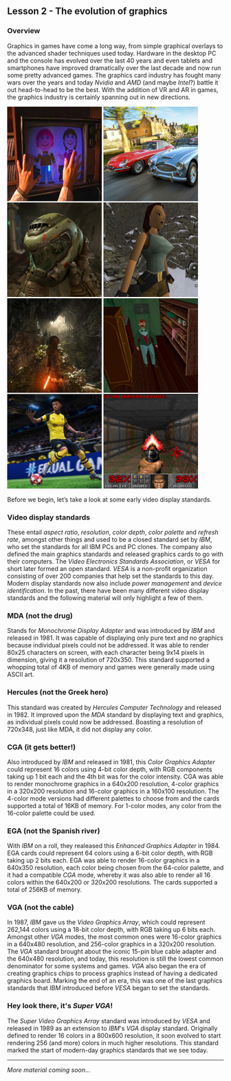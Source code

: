 ## Lesson 2 - The evolution of graphics

### Overview 

Graphics in games have come a long way, from simple graphical overlays to the advanced shader techniques used today. Hardware in the desktop PC and the console has evolved over the last 40 years and even tablets and smartphones have improved dramatically over the last decade and now run some pretty advanced games. The graphics card industry has fought many wars over the years and today _Nvidia_ and _AMD_ (and maybe _Intel_?) battle it out head-to-head to be the best. With the  addition of VR and AR in games, the graphics industry is certainly spanning out in new directions. 

<p align="left"> <img width="220" height="220" src="https://github.com/karsten-vermeulen-dev/Fifty-shades-of-RGBA/blob/main/Images/overlays.jpg"> 
  <img width="220" height="220" src="https://github.com/karsten-vermeulen-dev/Fifty-shades-of-RGBA/blob/main/Images/forza-horizon-4.jpg"> 
  <img width="220" height="220" src="https://github.com/karsten-vermeulen-dev/Fifty-shades-of-RGBA/blob/main/Images/modern_7.jpg"> 
  <img width="220" height="220" src="https://github.com/karsten-vermeulen-dev/Fifty-shades-of-RGBA/blob/main/Images/tomb_raider.jpg"> 
  <img width="220" height="220" src="https://github.com/karsten-vermeulen-dev/Fifty-shades-of-RGBA/blob/main/Images/modern_4.jpg"> 
  <img width="220" height="220" src="https://github.com/karsten-vermeulen-dev/Fifty-shades-of-RGBA/blob/main/Images/aitd.png"> 
  <img width="220" height="220" src="https://github.com/karsten-vermeulen-dev/Fifty-shades-of-RGBA/blob/main/Images/modern_3.jpg"> 
  <img width="220" height="220" src="https://github.com/karsten-vermeulen-dev/Fifty-shades-of-RGBA/blob/main/Images/doom.jpg"> </p>

Before we begin, let’s take a look at some early video display standards. 

### Video display standards

These entail _aspect ratio_, _resolution_, _color depth_, _color palette_ and _refresh rate_, amongst other things and used to be a closed standard set by _IBM_, who set the standards for all IBM PCs and PC clones. The company also defined the main graphics standards and released graphics cards to go with their computers. The _Video Electronics Standards Association_, or _VESA_ for short later formed an open standard. _VESA_ is a non-profit organization consisting of over 200 companies that help set the standards to this day. Modern display standards now also include _power management_ and _device identification_. In the past, there have been many different video display standards and the following material will only highlight a few of them.

### MDA (not the drug)

Stands for _Monochrome Display Adapter_ and was introduced by _IBM_ and released in 1981. It was capable of displaying only pure text and no graphics because individual pixels could not be addressed. It was able to render 80x25 characters on screen, with each character being 9x14 pixels in dimension, giving it a resolution of 720x350. 
This standard supported a whopping total of 4KB of memory and games were generally made using ASCII art.

### Hercules (not the Greek hero)

This standard was created by _Hercules Computer Technology_ and released in 1982. It improved upon the _MDA_ standard by displaying text and graphics, as individual pixels could now be addressed. Boasting a resolution of 720x348, just like MDA, it did not display any color.

### CGA (it gets better!)

Also introduced by _IBM_ and released in 1981, this _Color Graphics Adapter_ could represent 16 colors using 4-bit color depth, with RGB components taking up 1 bit each and the 4th bit was for the color intensity. CGA was able to render monochrome graphics in a 640x200 resolution, 4-color graphics in a 320x200 resolution and 16-color graphics in a 160x100 resolution. The 4-color mode versions had different palettes to choose from and the cards supported a total of 16KB of memory. For 1-color modes, any color from the 16-color palette could be used.

### EGA (not the Spanish river)

With _IBM_ on a roll, they realeased this _Enhanced Graphics Adapter_ in 1984. EGA cards could represent 64 colors using a 6-bit color depth, with RGB taking up 2 bits each. EGA was able to render 16-color graphics in a 640x350 resolution, each color being chosen from the 64-color palette, and it had a compatible _CGA_ mode, whereby it was also able to render all 16 colors within the 640x200 or 320x200 resolutions. The cards supported a total of 256KB of memory.

### VGA (not the cable)

In 1987, _IBM_ gave us the _Video Graphics Array_, which could represent 262,144 colors using a 18-bit color depth, with RGB taking up 6 bits each. Amongst other _VGA_ modes, the most common ones were 16-color graphics in a 640x480 resolution, and 256-color graphics in a 320x200 resolution. The _VGA_ standard brought about the iconic 15-pin blue cable adapter and the 640x480 resolution, and today, this resolution is still the lowest common denominator for some systems and games. _VGA_ also began the era of creating graphics chips to process graphics instead of having a dedicated graphics board. Marking the end of an era, this was one of the last graphics standards that _IBM_ introduced before _VESA_ began to set the standards.

### Hey look there, it's _Super VGA_!

The _Super Video Graphics Array_ standard was introduced by _VESA_ and released in 1989 as an extension to _IBM_'s _VGA_ display standard. Originally defined to render 16 colors in a 800x600 resolution, it soon evolved to start rendering 256 (and more) colors in much higher resolutions. This standard marked the start of modern-day graphics standards that we see today.

<hr>

_More material coming soon..._
